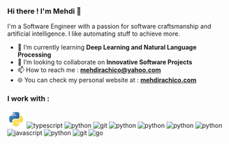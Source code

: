 ### Hi there ! I'm Mehdi 👋
I'm a Software Engineer with a passion for software craftsmanship and artificial intelligence. I like automating stuff to achieve more.
- 🌱 I’m currently learning **Deep Learning and Natural Language Processing**
- 💞️ I’m looking to collaborate on **Innovative Software Projects**
- 📫 How to reach me : **mehdirachico@yahoo.com**
- 🌐 You can check my personal website at : **<a href="http://mehdirachico.com/" target="_blank">mehdirachico.com</a>**

### I work with :
<div align="left">
 <img src="https://raw.githubusercontent.com/devicons/devicon/master/icons/python/python-original.svg" alt="python" width="40" height="40"/>
 <img src="https://upload.wikimedia.org/wikipedia/commons/thumb/f/f5/Typescript.svg/1024px-Typescript.svg.png" alt="typescript" width="40" height="40"/>
 <img src="https://upload.wikimedia.org/wikipedia/commons/thumb/2/29/Postgresql_elephant.svg/1024px-Postgresql_elephant.svg.png" alt="python" width="40" height="40"/>
 <img src="https://cdn.worldvectorlogo.com/logos/mongodb-icon-1.svg" alt="git" width="40" height="40"/>
 <img src="https://img.icons8.com/color/480/000000/tensorflow.png" alt="python" width="40" height="40"/> 
 <img src="https://upload.wikimedia.org/wikipedia/commons/thumb/a/ae/Keras_logo.svg/1200px-Keras_logo.svg.png" alt="python" width="40" height="40"/> </a>  
 <img src="https://upload.wikimedia.org/wikipedia/commons/2/22/Pandas_mark.svg" alt="python" width="40" height="40"/> 
 <img src="https://cdn.worldvectorlogo.com/logos/numpy.svg" alt="python" width="40" height="40"/>
 <img src="https://upload.wikimedia.org/wikipedia/commons/a/a7/React-icon.svg" alt="javascript" width="40" height="40"/>
 <img src="https://upload.wikimedia.org/wikipedia/commons/d/d9/Node.js_logo.svg" alt="python" width="40" height="40"/> 
 <img src="https://www.vectorlogo.zone/logos/git-scm/git-scm-icon.svg" alt="git" width="40" height="40"/> 
 <img src="https://upload.wikimedia.org/wikipedia/commons/4/4e/Docker_%28container_engine%29_logo.svg" alt="go" width="170" height="40"/>
</div>



